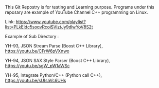 This Git Repostry is for testing and Learning purpose. Programs under this reposary are example of YouTube Channel C++ programming on Linux.

Link: https://www.youtube.com/playlist?list=PLkEldc5soqvRcoiSViztJy9dlwYoV8S2t

Example of Sub Directory :

YH-93, JSON Stream Parse (Boost C++ Library),     https://youtu.be/CFrW6pVXnwo

YH-94, JSON SAX Style Parser (Boost C++ Library), https://youtu.be/sgW_pW1aWSc

YH-95, Integrate Python/C++ (Python call C++),    https://youtu.be/sUIsaVc6UHs
